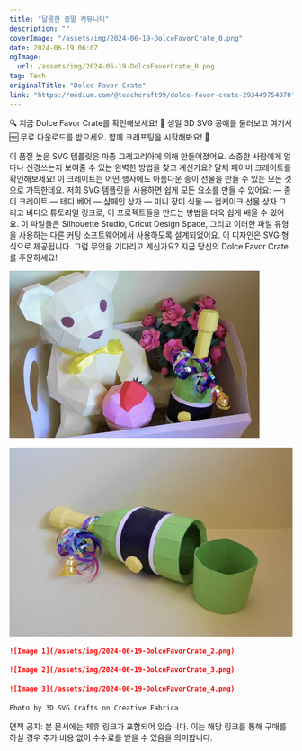 ```yaml
---
title: "달콤한 증말 커뮤니티"
description: ""
coverImage: "/assets/img/2024-06-19-DolceFavorCrate_0.png"
date: 2024-06-19 06:07
ogImage: 
  url: /assets/img/2024-06-19-DolceFavorCrate_0.png
tag: Tech
originalTitle: "Dolce Favor Crate"
link: "https://medium.com/@teachcraft99/dolce-favor-crate-293449754070"
---
```



🔍 지금 Dolce Favor Crate를 확인해보세요! 📁 생일 3D SVG 공예를 둘러보고 여기서 🆓 무료 다운로드를 받으세요. 함께 크래프팅을 시작해봐요! 🚀

이 품질 높은 SVG 템플릿은 마종 그레고리아에 의해 만들어졌어요. 소중한 사람에게 얼마나 신경쓰는지 보여줄 수 있는 완벽한 방법을 찾고 계신가요? 달체 페이버 크레이트를 확인해보세요! 이 크레이트는 어떤 행사에도 아름다운 종이 선물을 만들 수 있는 모든 것으로 가득한데요. 저희 SVG 템플릿을 사용하면 쉽게 모든 요소를 만들 수 있어요: — 종이 크레이트 — 테디 베어 — 샴페인 상자 — 미니 장미 식물 — 컵케이크 선물 상자 그리고 비디오 튜토리얼 링크로, 이 프로젝트들을 만드는 방법을 더욱 쉽게 배울 수 있어요. 이 파일들은 Silhouette Studio, Cricut Design Space, 그리고 이러한 파일 유형을 사용하는 다른 커팅 소프트웨어에서 사용하도록 설계되었어요. 이 디자인은 SVG 형식으로 제공됩니다. 그럼 무엇을 기다리고 계신가요? 지금 당신의 Dolce Favor Crate를 주문하세요!

![Dolce Favor Crate 이미지 0](/assets/img/2024-06-19-DolceFavorCrate_0.png)

![Dolce Favor Crate 이미지 1](/assets/img/2024-06-19-DolceFavorCrate_1.png)

<div class="content-ad"></div>

```markdown
![Image 1](/assets/img/2024-06-19-DolceFavorCrate_2.png)

![Image 2](/assets/img/2024-06-19-DolceFavorCrate_3.png)

![Image 3](/assets/img/2024-06-19-DolceFavorCrate_4.png)

Photo by 3D SVG Crafts on Creative Fabrica
```

<div class="content-ad"></div>

면책 공지: 본 문서에는 제휴 링크가 포함되어 있습니다. 이는 해당 링크를 통해 구매를 하실 경우 추가 비용 없이 수수료를 받을 수 있음을 의미합니다.